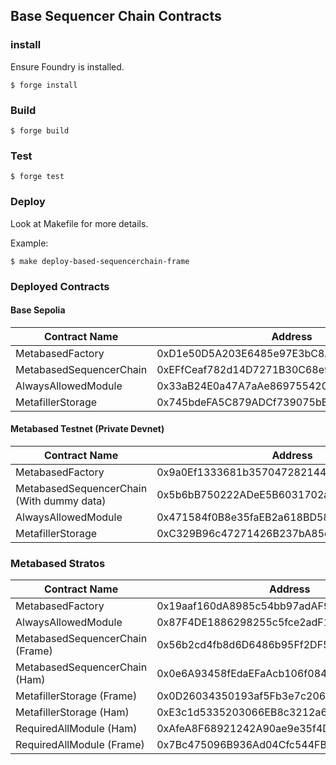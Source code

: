 ## Base Sequencer Chain Contracts

### install

Ensure Foundry is installed.

```shell
$ forge install
```

### Build

```shell
$ forge build
```

### Test

```shell
$ forge test
```

### Deploy

Look at Makefile for more details.

Example:

```shell
$ make deploy-based-sequencerchain-frame
```

### Deployed Contracts

#### Base Sepolia

| Contract Name           | Address                                    |
| ----------------------- | ------------------------------------------ |
| MetabasedFactory        | 0xD1e50D5A203E6485e97E3bC8A951b49aaFC28603 |
| MetabasedSequencerChain | 0xEFfCeaf782d14D7271B30C68e9667cD3B4218553 |
| AlwaysAllowedModule     | 0x33aB24E0a47A7aAe869755420950A6326e3CB9F3 |
| MetafillerStorage       | 0x745bdeFA5C879ADCf739075bB03FD4ecCd03cE22 |

#### Metabased Testnet (Private Devnet)

| Contract Name                             | Address                                    |
| ----------------------------------------- | ------------------------------------------ |
| MetabasedFactory                          | 0x9a0Ef1333681b357047282144dc06D7DAA1f76Ba |
| MetabasedSequencerChain (With dummy data) | 0x5b6bB750222ADeE5B6031702a08D239f97F3b063 |
| AlwaysAllowedModule                       | 0x471584f0B8e35faEB2a618BD58A62316D8882d63 |
| MetafillerStorage                         | 0xC329B96c47271426B237bA85dF5504375C5cCB28 |

### Metabased Stratos

| Contract Name                   | Address                                    |
| ------------------------------- | ------------------------------------------ |
| MetabasedFactory                | 0x19aaf160dA8985c54bb97adAF9304B5aC7890421 |
| AlwaysAllowedModule             | 0x87F4DE1886298255c5fce2adF15977fE44F48f68 |
| MetabasedSequencerChain (Frame) | 0x56b2cd4fb8d6D6486b95Ff2DF5cDC30FE526FFaf |
| MetabasedSequencerChain (Ham)   | 0x0e6A93458fEdaEFaAcb106f08441058c8E0b2b0F |
| MetafillerStorage (Frame)       | 0x0D26034350193af5Fb3e7c206f3462A8fD25F289 |
| MetafillerStorage (Ham)         | 0xE3c1d5335203066EB8c3212a6bda57Ff33133f54 |
| RequiredAllModule (Ham)         | 0xAfeA8F68921242A90ae9e35f4DDF0d3769dE3150 |
| RequiredAllModule (Frame)       | 0x7Bc475096B936Ad04Cfc544FB56aC54B3661beE6 |
